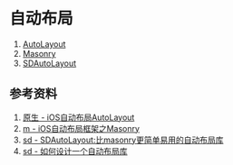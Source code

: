 # 自动布局

1. [AutoLayout]()
1. [Masonry]()
1. [SDAutoLayout]()

## 参考资料
1. [原生 - iOS自动布局AutoLayout](https://www.jianshu.com/p/4ae8457d14b0)
1. [m - iOS自动布局框架之Masonry](https://my.oschina.net/u/241554/blog/4825018)
1. [sd - SDAutoLayout:比masonry更简单易用的自动布局库](https://www.jianshu.com/p/670659ad42d7)
1. [sd - 如何设计一个自动布局库](https://www.jianshu.com/p/d30db8965f5a)